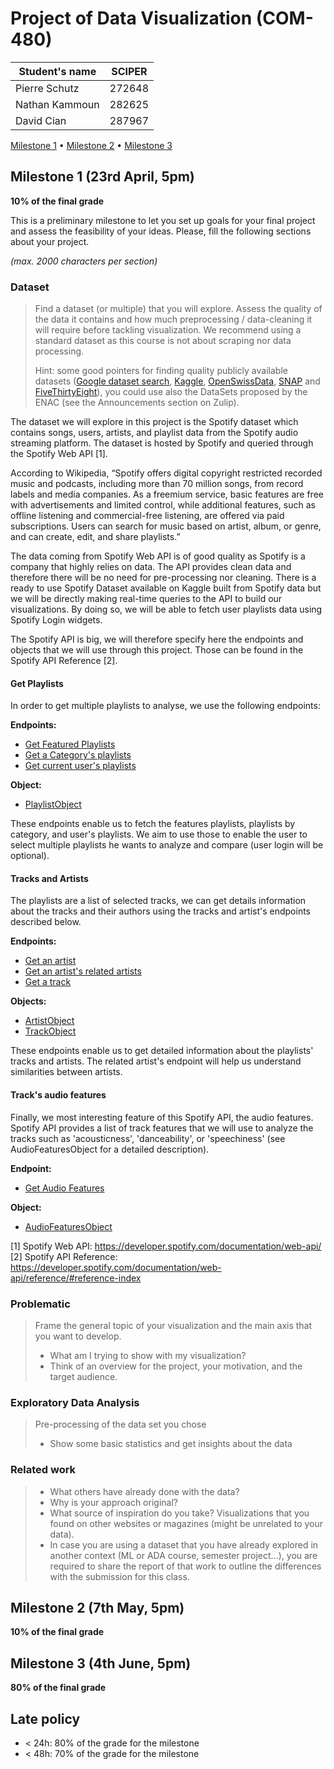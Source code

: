 # Project of Data Visualization (COM-480)

| Student's name | SCIPER |
| -------------- | ------ |
| Pierre Schutz | 272648 |
| Nathan Kammoun | 282625 |
| David Cian | 287967 |

[Milestone 1](#milestone-1) • [Milestone 2](#milestone-2) • [Milestone 3](#milestone-3)

## Milestone 1 (23rd April, 5pm)

**10% of the final grade**

This is a preliminary milestone to let you set up goals for your final project and assess the feasibility of your ideas.
Please, fill the following sections about your project.

*(max. 2000 characters per section)*

### Dataset

> Find a dataset (or multiple) that you will explore. Assess the quality of the data it contains and how much preprocessing / data-cleaning it will require before tackling visualization. We recommend using a standard dataset as this course is not about scraping nor data processing.
>
> Hint: some good pointers for finding quality publicly available datasets ([Google dataset search](https://datasetsearch.research.google.com/), [Kaggle](https://www.kaggle.com/datasets), [OpenSwissData](https://opendata.swiss/en/), [SNAP](https://snap.stanford.edu/data/) and [FiveThirtyEight](https://data.fivethirtyeight.com/)), you could use also the DataSets proposed by the ENAC (see the Announcements section on Zulip).


The dataset we will explore in this project is the Spotify dataset which contains songs, users, artists, 
and playlist data from the Spotify audio streaming platform. The dataset is hosted by Spotify and queried through the Spotify Web API [1]. 

According to Wikipedia, “Spotify offers digital copyright restricted recorded music and podcasts, 
including more than 70 million songs, from record labels and media companies.
As a freemium service, basic features are free with advertisements and limited control, 
while additional features, such as offline listening and commercial-free listening, 
are offered via paid subscriptions. Users can search for music based on artist, album, 
or genre, and can create, edit, and share playlists.” 

The data coming from Spotify Web API is of good quality as Spotify is a company that highly relies on data. The API provides clean data and therefore there will be no need for pre-processing nor cleaning. There is a ready to use Spotify Dataset available on Kaggle built from Spotify data but we will be directly making real-time queries to the API to build our visualizations. By doing so, we will be able to fetch user playlists data using Spotify Login widgets. 

The Spotify API is big, we will therefore specify here the endpoints and objects that we will use through this project. 
Those can be found in the Spotify API Reference [2].

#### Get Playlists

In order to get multiple playlists to analyse, we use the following endpoints: 

**Endpoints:**
- [Get Featured Playlists](https://developer.spotify.com/documentation/web-api/reference/#endpoint-get-featured-playlists)
- [Get a Category's playlists](https://developer.spotify.com/documentation/web-api/reference/#endpoint-get-a-categories-playlists)
- [Get current user's playlists](https://developer.spotify.com/documentation/web-api/reference/#endpoint-get-a-list-of-current-users-playlists)

**Object:**
- [PlaylistObject](https://developer.spotify.com/documentation/web-api/reference/#object-playlistobject)

These endpoints enable us to fetch the features playlists, playlists by category, and user's playlists.
We aim to use those to enable the user to select multiple playlists he wants to analyze and compare (user login will be optional).

#### Tracks and Artists

The playlists are a list of selected tracks, we can get details information about the 
tracks and their authors using the tracks and artist's endpoints described below.

**Endpoints:**
- [Get an artist](https://developer.spotify.com/documentation/web-api/reference/#endpoint-get-an-artist)
- [Get an artist's related artists](https://developer.spotify.com/documentation/web-api/reference/#endpoint-get-an-artists-related-artists)
- [Get a track](https://developer.spotify.com/documentation/web-api/reference/#endpoint-get-track)

**Objects:**
- [ArtistObject](https://developer.spotify.com/documentation/web-api/reference/#object-artistobject)
- [TrackObject](https://developer.spotify.com/documentation/web-api/reference/#object-trackobject)

These endpoints enable us to get detailed information about the playlists' tracks and artists. 
The related artist's endpoint will help us understand similarities between artists. 

#### Track's audio features

Finally, we most interesting feature of this Spotify API, the audio features. 
Spotify API provides a list of track features that we will use to analyze the tracks such as
'acousticness', 'danceability', or 'speechiness' (see AudioFeaturesObject for a detailed description).

**Endpoint:**
- [Get Audio Features](https://developer.spotify.com/documentation/web-api/reference/#endpoint-get-audio-features)

**Object:**
- [AudioFeaturesObject](https://developer.spotify.com/documentation/web-api/reference/#object-audiofeaturesobject)


[1] Spotify Web API: https://developer.spotify.com/documentation/web-api/
[2] Spotify API Reference: https://developer.spotify.com/documentation/web-api/reference/#reference-index




### Problematic

> Frame the general topic of your visualization and the main axis that you want to develop.
> - What am I trying to show with my visualization?
> - Think of an overview for the project, your motivation, and the target audience.

### Exploratory Data Analysis

> Pre-processing of the data set you chose
> - Show some basic statistics and get insights about the data

### Related work


> - What others have already done with the data?
> - Why is your approach original?
> - What source of inspiration do you take? Visualizations that you found on other websites or magazines (might be unrelated to your data).
> - In case you are using a dataset that you have already explored in another context (ML or ADA course, semester project...), you are required to share the report of that work to outline the differences with the submission for this class.

## Milestone 2 (7th May, 5pm)

**10% of the final grade**


## Milestone 3 (4th June, 5pm)

**80% of the final grade**


## Late policy

- < 24h: 80% of the grade for the milestone
- < 48h: 70% of the grade for the milestone

